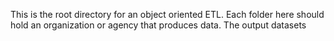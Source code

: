 This is the root directory for an object oriented ETL. 
    Each folder here should hold an organization or agency that produces data. The output datasets 